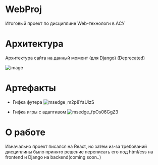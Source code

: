 # WebProj
Итоговый проект по дисциплине Web-технологи в АСУ


# Архитектура 

Архитектура сайта на данный момент (для Django) (Deprecated)

![image](https://github.com/WhiteHodok/WebProj/assets/39564937/852850f9-6f60-4b3a-9fe2-cb0629ae85fb)


# Артефакты 

- Гифка футера 
![msedge_m2p8YaUlzS](https://github.com/WhiteHodok/WebProj/assets/39564937/be21b71d-7bdb-4ffa-9273-32cc21e087d1)


- Гифка игры с адаптивом 
![msedge_fpOs06GgZ3](https://github.com/WhiteHodok/WebProj/assets/39564937/95b125dd-5994-4566-906b-ab867b0497b6)


# О работе
Изначально проект писался на React, но затем из-за требований дисциплины было принято решение переписать его под html/css на frontend и Django на backend(coming soon..)
